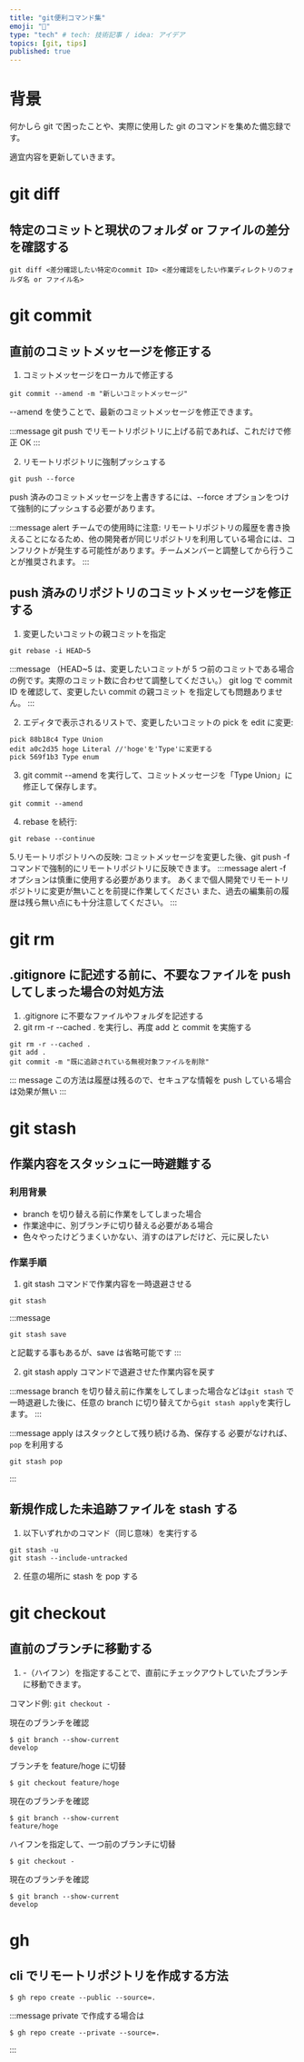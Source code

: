 ```yaml
---
title: "git便利コマンド集"
emoji: "🎃"
type: "tech" # tech: 技術記事 / idea: アイデア
topics: [git, tips]
published: true
---
```


# 背景

何かしら git で困ったことや、実際に使用した git のコマンドを集めた備忘録です。

適宜内容を更新していきます。

# git diff

## 特定のコミットと現状のフォルダ or ファイルの差分を確認する

```
git diff <差分確認したい特定のcommit ID> <差分確認をしたい作業ディレクトリのフォルダ名 or ファイル名>
```

# git commit

## 直前のコミットメッセージを修正する

1. コミットメッセージをローカルで修正する

```
git commit --amend -m "新しいコミットメッセージ"
```

--amend を使うことで、最新のコミットメッセージを修正できます。

:::message
git push でリモートリポジトリに上げる前であれば、これだけで修正 OK
:::

2. リモートリポジトリに強制プッシュする

```
git push --force
```

push 済みのコミットメッセージを上書きするには、--force オプションをつけて強制的にプッシュする必要があります。

:::message alert
チームでの使用時に注意: リモートリポジトリの履歴を書き換えることになるため、他の開発者が同じリポジトリを利用している場合には、コンフリクトが発生する可能性があります。チームメンバーと調整してから行うことが推奨されます。
:::

## push 済みのリポジトリのコミットメッセージを修正する

1. 変更したいコミットの親コミットを指定

```
git rebase -i HEAD~5
```

:::message
（HEAD~5 は、変更したいコミットが 5 つ前のコミットである場合の例です。実際のコミット数に合わせて調整してください。）
git log で commit ID を確認して、変更したい commit の親コミット を指定しても問題ありません。
:::

2. エディタで表示されるリストで、変更したいコミットの pick を edit に変更:

```
pick 88b18c4 Type Union
edit a0c2d35 hoge Literal //'hoge'を'Type'に変更する
pick 569f1b3 Type enum
```

3. git commit --amend を実行して、コミットメッセージを「Type Union」に修正して保存します。

```
git commit --amend
```

4. rebase を続行:

```
git rebase --continue
```

5.リモートリポジトリへの反映: コミットメッセージを変更した後、git push -f コマンドで強制的にリモートリポジトリに反映できます。
:::message alert
-f オプションは慎重に使用する必要があります。
あくまで個人開発でリモートリポジトリに変更が無いことを前提に作業してください
また、過去の編集前の履歴は残ら無い点にも十分注意してください。
:::

# git rm

## .gitignore に記述する前に、不要なファイルを push してしまった場合の対処方法

1. .gitignore に不要なファイルやフォルダを記述する
2. git rm -r --cached . を実行し、再度 add と commit を実施する

```
git rm -r --cached .
git add .
git commit -m "既に追跡されている無視対象ファイルを削除"
```

::: message
この方法は履歴は残るので、セキュアな情報を push している場合は効果が無い
:::

# git stash

## 作業内容をスタッシュに一時避難する

### 利用背景

-   branch を切り替える前に作業をしてしまった場合
-   作業途中に、別ブランチに切り替える必要がある場合
-   色々やったけどうまくいかない、消すのはアレだけど、元に戻したい

### 作業手順

1. git stash コマンドで作業内容を一時退避させる

```
git stash
```

:::message

```
git stash save
```

と記載する事もあるが、save は省略可能です
:::

2. git stash apply コマンドで退避させた作業内容を戻す

:::message
branch を切り替え前に作業をしてしまった場合などは`git stash` で一時退避した後に、任意の branch に切り替えてから`git stash apply`を実行します。
:::

:::message
apply はスタックとして残り続ける為、保存する 必要がなければ、 `pop` を利用する

```
git stash pop
```

:::

## 新規作成した未追跡ファイルを stash する

1. 以下いずれかのコマンド（同じ意味）を実行する

```
git stash -u
git stash --include-untracked
```

2. 任意の場所に stash を pop する

# git checkout

## 直前のブランチに移動する

1. -（ハイフン）を指定することで、直前にチェックアウトしていたブランチに移動できます。

コマンド例: `git checkout -`

現在のブランチを確認

```
$ git branch --show-current
develop
```

ブランチを feature/hoge に切替

```
$ git checkout feature/hoge
```

現在のブランチを確認

```
$ git branch --show-current
feature/hoge
```

ハイフンを指定して、一つ前のブランチに切替

```
$ git checkout -
```

現在のブランチを確認

```
$ git branch --show-current
develop
```

# gh

## cli でリモートリポジトリを作成する方法

```
$ gh repo create --public --source=.
```

:::message
private で作成する場合は

```
$ gh repo create --private --source=.
```

:::
